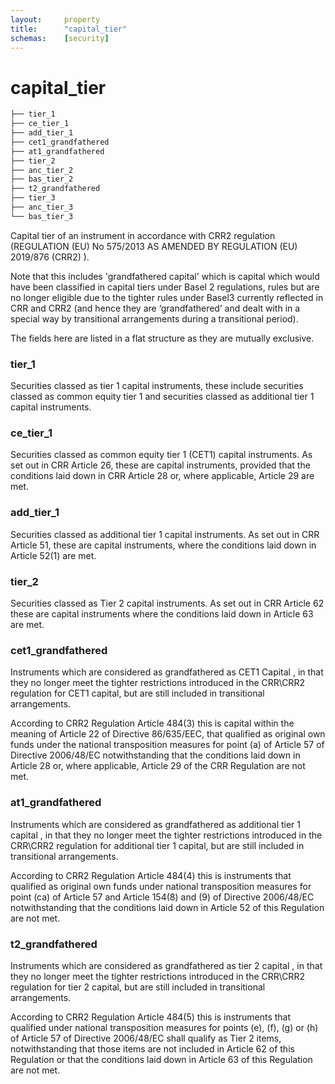 ```yaml
---
layout:     property
title:      "capital_tier"
schemas:    [security]
---
```


# capital_tier

```bash
├── tier_1
├── ce_tier_1
├── add_tier_1
├── cet1_grandfathered
├── at1_grandfathered
├── tier_2
├── anc_tier_2
├── bas_tier_2
├── t2_grandfathered
├── tier_3
├── anc_tier_3
└── bas_tier_3
```

Capital tier of an instrument in accordance with CRR2 regulation 
(REGULATION (EU) No 575/2013 AS AMENDED BY REGULATION (EU) 2019/876 (CRR2) ).

Note that this includes 'grandfathered capital' which is capital which would 
have been classified in capital tiers under Basel 2 regulations, rules but are 
no longer eligible due to the tighter rules under Basel3 currently 
reflected in CRR and CRR2 (and  hence they are ‘grandfathered’ and dealt 
with in a special way by transitional arrangements during  a transitional 
period). 

The fields here are listed in a flat structure as they are mutually exclusive.
### tier_1
Securities classed as tier 1 capital instruments, these include securities 
classed as common equity tier 1 and securities classed as additional tier 1 
capital instruments.

### ce_tier_1
Securities classed as common equity tier 1 (CET1) capital instruments.
As set out in CRR Article 26, these are  capital instruments, 
provided that the conditions laid down in CRR Article 28 or, where applicable,
Article 29 are met.

### add_tier_1
Securities classed as additional tier 1 capital instruments.
As set out in CRR Article 51, these are capital instruments, where the 
conditions laid down in Article 52(1) are met.

### tier_2
Securities classed as Tier 2 capital instruments.
As set out in CRR Article 62 these are capital instruments where the 
conditions laid down in Article 63 are met.

### cet1_grandfathered
Instruments which are considered as grandfathered 
as CET1 Capital , in that they no longer meet the tighter restrictions 
introduced  in the CRR\CRR2 regulation for CET1 capital, but are still included 
in transitional arrangements.

According to CRR2 Regulation Article 484(3) this is capital within the meaning 
of Article 22 of Directive 86/635/EEC, that qualified as original own funds 
under the national transposition measures for point (a) of Article 57 of 
Directive 2006/48/EC notwithstanding that the conditions laid down in 
Article 28 or, where applicable, Article 29 of the CRR Regulation are not met.

### at1_grandfathered
Instruments which are considered as grandfathered 
as additional tier 1 capital , in that they no longer meet the tighter 
restrictions introduced  in the CRR\CRR2 regulation for additional tier 1 
capital, but are still included in transitional arrangements.

According to CRR2 Regulation Article 484(4) this is instruments that qualified 
as original own funds under national transposition measures for point (ca) 
of Article 57 and Article 154(8) and (9) of Directive 2006/48/EC 
notwithstanding that the conditions laid down in Article 52 of this Regulation
are not met.

### t2_grandfathered
Instruments which are considered as grandfathered 
as tier 2 capital , in that they no longer meet the tighter 
restrictions introduced  in the CRR\CRR2 regulation for tier 2 
capital, but are still included in transitional arrangements.

According to CRR2 Regulation Article 484(5) this is instruments that qualified 
under national transposition measures for points (e), (f), (g) or (h) of 
Article 57 of Directive 2006/48/EC shall qualify as Tier 2 items, 
notwithstanding that those items are not included in Article 62 of this 
Regulation or that the conditions laid down in Article 63 of this 
Regulation are not met.




